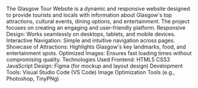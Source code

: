 The Glasgow Tour Website is a dynamic and responsive website designed to provide tourists and locals with information about Glasgow's top attractions, cultural events, dining options, and entertainment. The project focuses on creating an engaging and user-friendly platform.
Responsive Design:
Works seamlessly on desktops, tablets, and mobile devices.
Interactive Navigation:
Simple and intuitive navigation across pages.
Showcase of Attractions:
Highlights Glasgow's key landmarks, food, and entertainment spots.
Optimized Images: 
Ensures fast loading times without compromising quality.
Technologies Used
Frontend:
HTML5
CSS3
JavaScript
Design:
Figma (for mockup and layout design)
Development Tools:
Visual Studio Code (VS Code)
Image Optimization Tools (e.g., Photoshop, TinyPNg)
